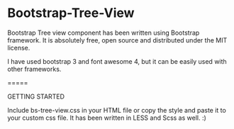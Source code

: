 # Bootstrap-Tree-View
Bootstrap Tree view component has been written using Bootstrap framework.  It is absolutely free, open source and distributed under the MIT license. 

I have used bootstrap 3 and font awesome 4, but it can be easily used with other frameworks.

=====

GETTING STARTED

Include bs-tree-view.css in your HTML file or copy the style and paste it to your custom css file. 
It has been written in LESS and Scss as well. :)
